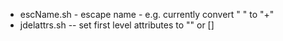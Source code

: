 * escName.sh - escape name - e.g. currently convert " " to "+"
* jdelattrs.sh -- set first level attributes to "" or []
